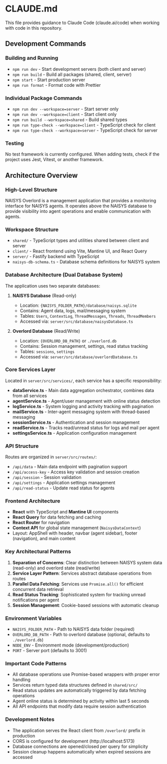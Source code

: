# CLAUDE.md

This file provides guidance to Claude Code (claude.ai/code) when working with code in this repository.

## Development Commands

### Building and Running
- `npm run dev` - Start development servers (both client and server)
- `npm run build` - Build all packages (shared, client, server)
- `npm start` - Start production server
- `npm run format` - Format code with Prettier

### Individual Package Commands
- `npm run dev --workspace=server` - Start server only
- `npm run dev --workspace=client` - Start client only
- `npm run build --workspace=shared` - Build shared types
- `npm run type-check --workspace=client` - TypeScript check for client
- `npm run type-check --workspace=server` - TypeScript check for server

### Testing
No test framework is currently configured. When adding tests, check if the project uses Jest, Vitest, or another framework.

## Architecture Overview

### High-Level Structure
NAISYS Overlord is a management application that provides a monitoring interface for NAISYS agents. It operates above the NAISYS database to provide visibility into agent operations and enable communication with agents.

### Workspace Structure
- `shared/` - TypeScript types and utilities shared between client and server
- `client/` - React frontend using Vite, Mantine UI, and React Query
- `server/` - Fastify backend with TypeScript
- `naisys-db-schema.ts` - Database schema definitions for NAISYS system

### Database Architecture (Dual Database System)
The application uses two separate databases:

1. **NAISYS Database** (Read-only)
   - Location: `{NAISYS_FOLDER_PATH}/database/naisys.sqlite`
   - Contains: Agent data, logs, mail/messaging system
   - Tables: `Users`, `ContextLog`, `ThreadMessages`, `Threads`, `ThreadMembers`
   - Accessed via: `server/src/database/naisysDatabase.ts`

2. **Overlord Database** (Read/Write)
   - Location: `{OVERLORD_DB_PATH}` or `./overlord.db`
   - Contains: Session management, settings, read status tracking
   - Tables: `sessions`, `settings`
   - Accessed via: `server/src/database/overlordDatabase.ts`

### Core Services Layer
Located in `server/src/services/`, each service has a specific responsibility:

- **dataService.ts** - Main data aggregation orchestrator, combines data from all services
- **agentService.ts** - Agent/user management with online status detection
- **logService.ts** - System logging and activity tracking with pagination
- **mailService.ts** - Inter-agent messaging system with thread-based messaging
- **sessionService.ts** - Authentication and session management
- **readService.ts** - Tracks read/unread status for logs and mail per agent
- **settingsService.ts** - Application configuration management

### API Structure
Routes are organized in `server/src/routes/`:
- `/api/data` - Main data endpoint with pagination support
- `/api/access-key` - Access key validation and session creation
- `/api/session` - Session validation
- `/api/settings` - Application settings management
- `/api/read-status` - Update read status for agents

### Frontend Architecture
- **React** with TypeScript and **Mantine UI** components
- **React Query** for data fetching and caching
- **React Router** for navigation
- **Context API** for global state management (`NaisysDataContext`)
- Layout: AppShell with header, navbar (agent sidebar), footer (navigation), and main content

### Key Architectural Patterns
1. **Separation of Concerns**: Clear distinction between NAISYS system data (read-only) and overlord state (read/write)
2. **Service Layer Pattern**: Services abstract database operations from routes
3. **Parallel Data Fetching**: Services use `Promise.all()` for efficient concurrent data retrieval
4. **Read Status Tracking**: Sophisticated system for tracking unread notifications per agent
5. **Session Management**: Cookie-based sessions with automatic cleanup

### Environment Variables
- `NAISYS_FOLDER_PATH` - Path to NAISYS data folder (required)
- `OVERLORD_DB_PATH` - Path to overlord database (optional, defaults to `./overlord.db`)
- `NODE_ENV` - Environment mode (development/production)
- `PORT` - Server port (defaults to 3001)

### Important Code Patterns
- All database operations use Promise-based wrappers with proper error handling
- Services return typed data structures defined in `shared/src/`
- Read status updates are automatically triggered by data fetching operations
- Agent online status is determined by activity within last 5 seconds
- All API endpoints that modify data require session authentication

### Development Notes
- The application serves the React client from `/overlord/` prefix in production
- CORS is configured for development (http://localhost:5173)
- Database connections are opened/closed per query for simplicity
- Session cleanup happens automatically when expired sessions are accessed